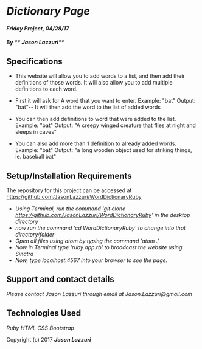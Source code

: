 # _Dictionary Page_

#### _Friday Project, 04/28/17_

#### By _** Jason Lazzuri**_

## Specifications

* This website will allow you to add words to a list, and then add their definitions of those words. It will also allow you to add multiple definitions to each word.

* First it will ask for A word that you want to enter.
  Example: "bat"
  Output: "bat"-- It will then add the word to the list of added words

* You can then add definitions to word that were added to the list.
 Example: "bat"
 Output: "A creepy winged creature that flies at night and sleeps in caves"

* You can also add more than 1 definition to already added words.
 Example: "bat"
 Output: "a long wooden object used for striking things, ie. baseball bat"

## Setup/Installation Requirements

The repository for this project can be accessed at https://github.com/JasonLazzuri/WordDictionaryRuby

* _Using Terminal, run the command 'git clone https://github.com/JasonLazzuri/WordDictionaryRuby' in the desktop directory_
* _now run the command 'cd WordDictionaryRuby' to change into that directory/folder_
* _Open all files using atom by typing the command 'atom .'_
* _Now in Terminal type 'ruby app.rb' to broadcast the website using Sinatra_
* _Now, type localhost:4567 into your browser to see the page._

## Support and contact details

_Please contact Jason Lazzuri through email at Jason.Lazzuri@gmail.com_

## Technologies Used

_Ruby_
_HTML_
_CSS_
_Bootstrap_

Copyright (c) 2017 **_Jason Lazzuri_**
